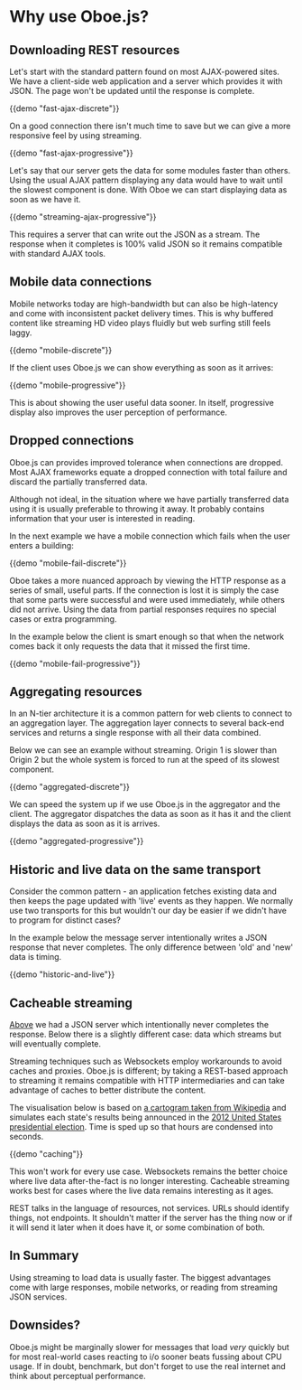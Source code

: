 Why use Oboe.js?
================

Downloading REST resources
--------------------------

Let's start with the standard pattern found on most AJAX-powered sites.
We have a client-side web application and a server which provides it with JSON.
The page won't be updated until the response is complete.

{{demo "fast-ajax-discrete"}}

On a good connection there isn't much time to save but we can give a more responsive
feel by using streaming.

{{demo "fast-ajax-progressive"}}

Let's say that our server gets the data for some modules faster than others. Using
the usual AJAX pattern displaying any data would have to wait until the slowest component
is done. With Oboe we can start displaying data as soon as we have it.

{{demo "streaming-ajax-progressive"}}

This requires a server that can write out the JSON as a stream. The 
response when it completes is 100% valid JSON so it remains compatible 
with standard AJAX tools.

Mobile data connections
-----------------------

Mobile networks today are high-bandwidth but can also be
high-latency and come with inconsistent packet delivery times.
This is why buffered content like streaming HD video plays
fluidly but web surfing still feels laggy.

{{demo "mobile-discrete"}}

If the client uses Oboe.js we can show everything as soon as it arrives:

{{demo "mobile-progressive"}}

This is about showing the user useful data sooner. In itself, progressive
display also improves the user perception of performance.

Dropped connections
-------------------

Oboe.js can provides improved tolerance when connections are dropped.
Most AJAX frameworks equate a dropped connection with total failure and discard
the partially transferred data.

Although not ideal, in the situation where we have partially transferred data
using it is usually preferable to throwing it away.
It probably contains information that your user is interested in reading.

In the next example we have a mobile connection which fails when the
user enters a building:

{{demo "mobile-fail-discrete"}}

Oboe takes a more nuanced approach by viewing the HTTP response as a
series of small, useful parts. If the connection is lost it is simply
the case that some parts were successful and were used immediately,
while others did not arrive.
Using the data from partial responses requires no special
cases or extra programming.

In the example below the client is smart enough so that when the network
comes back it only requests the data that it missed the first time.

{{demo "mobile-fail-progressive"}}

Aggregating resources
---------------------

In an N-tier architecture it is a common pattern for web clients to
connect to an aggregation layer. The aggregation layer connects to
several back-end services and returns a single response with all
their data combined.

Below we can see an example without streaming. Origin 1 is slower
than Origin 2 but the whole system is forced to run at the speed of
its slowest component.

{{demo "aggregated-discrete"}}

We can speed the system up if we use Oboe.js in the aggregator and the
client. The aggregator dispatches the data as soon as it has it and 
the client displays the data as soon as it is arrives.


{{demo "aggregated-progressive"}}

Historic and live data on the same transport
--------------------------------------------

Consider the common pattern - an application fetches existing data
and then keeps the page updated with 'live' events as they happen.
We normally use two transports for this but
wouldn't our day be easier if we didn't have to program for distinct cases?

In the example below the message server intentionally writes a JSON response
that never completes. The only difference between 'old' and 'new' data
is timing.

{{demo "historic-and-live"}}

Cacheable streaming
-------------------

[Above](#historic-and-live-data-on-the-same-transport) we had a JSON
server which intentionally never completes the response. Below there is a
slightly different case: data which streams but will eventually complete.

Streaming techniques such as Websockets employ workarounds to avoid caches
and proxies.
Oboe.js is different; by taking a REST-based approach to streaming it remains
compatible with HTTP intermediaries and can take advantage of caches to better
distribute the content.

The visualisation below is based on [a cartogram taken from
Wikipedia](http://en.wikipedia.org/wiki/File:Cartogram%E2%80%942012_Electoral_Vote.svg)
and simulates each state's results being announced in the [2012 United
States presidential
election](http://en.wikipedia.org/wiki/United_States_presidential_election,_2012).
Time is sped up so that hours are condensed into seconds.

{{demo "caching"}}

This won't work for every use case. Websockets remains the better choice where
live data after-the-fact is no longer interesting. Cacheable streaming
works best for cases where the live data remains interesting as it ages.

REST talks in the language of resources, not services. URLs should
identify things, not endpoints. It shouldn't matter if the server has
the thing now or if it will send it later when it does have it, or some
combination of both.

In Summary
----------

Using streaming to load data is usually faster. The biggest advantages come with large
responses, mobile networks, or reading from streaming
JSON services.

Downsides?
----------

Oboe.js might be marginally
slower for messages that load *very* quickly 
but for most real-world cases reacting to i/o sooner beats
fussing about CPU usage. If in doubt, benchmark, but don't forget to
use the real internet and think about perceptual performance.
